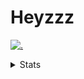 # Heyzzz  

[![.](https://skillicons.dev/icons?i=js,java)](https://skillicons.dev)  

<details>
<summary>Stats</summary
<!--START_SECTION:waka-->

```txt
TypeScript   5 hrs 27 mins   █████████████████████▒░░░   85.07 %
JavaScript   34 mins         ██▒░░░░░░░░░░░░░░░░░░░░░░   08.91 %
JSON         13 mins         █░░░░░░░░░░░░░░░░░░░░░░░░   03.51 %
CSS          9 mins          ▓░░░░░░░░░░░░░░░░░░░░░░░░   02.52 %
```

<!--END_SECTION:waka-->
</details>
